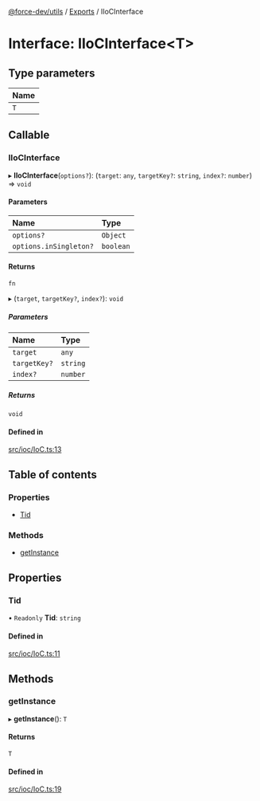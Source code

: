 [@force-dev/utils](../README.md) / [Exports](../modules.md) / IIoCInterface

# Interface: IIoCInterface<T\>

## Type parameters

| Name |
| :------ |
| `T` |

## Callable

### IIoCInterface

▸ **IIoCInterface**(`options?`): (`target`: `any`, `targetKey?`: `string`, `index?`: `number`) => `void`

#### Parameters

| Name | Type |
| :------ | :------ |
| `options?` | `Object` |
| `options.inSingleton?` | `boolean` |

#### Returns

`fn`

▸ (`target`, `targetKey?`, `index?`): `void`

##### Parameters

| Name | Type |
| :------ | :------ |
| `target` | `any` |
| `targetKey?` | `string` |
| `index?` | `number` |

##### Returns

`void`

#### Defined in

[src/ioc/IoC.ts:13](https://github.com/epifanovmd/utils/blob/4aca669/src/ioc/IoC.ts#L13)

## Table of contents

### Properties

- [Tid](IIoCInterface.md#tid)

### Methods

- [getInstance](IIoCInterface.md#getinstance)

## Properties

### Tid

• `Readonly` **Tid**: `string`

#### Defined in

[src/ioc/IoC.ts:11](https://github.com/epifanovmd/utils/blob/4aca669/src/ioc/IoC.ts#L11)

## Methods

### getInstance

▸ **getInstance**(): `T`

#### Returns

`T`

#### Defined in

[src/ioc/IoC.ts:19](https://github.com/epifanovmd/utils/blob/4aca669/src/ioc/IoC.ts#L19)
